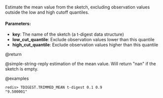 Estimate the mean value from the sketch, excluding observation values outside the low and high cutoff quantiles.

#### Parameters:

* **key**: The name of the sketch (a t-digest data structure)
* **low_cut_quantile**: Exclude observation values lower than this quantile
* **high_cut_quantile**: Exclude observation values higher than this quantile

@return

@simple-string-reply estimation of the mean value.
Will return "nan" if the sketch is empty.

@examples

```
redis> TDIGEST.TRIMMED_MEAN t-digest 0.1 0.9
"9.500001"
```
